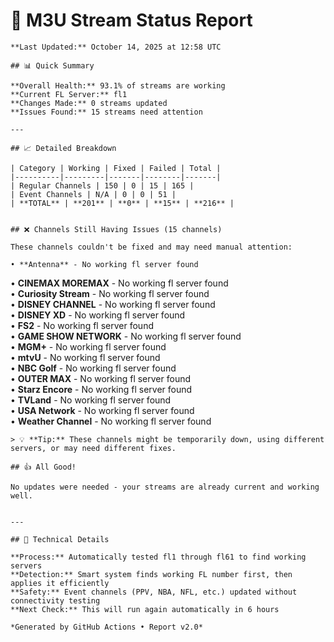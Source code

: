 # 🔧 M3U Stream Status Report
    
    **Last Updated:** October 14, 2025 at 12:58 UTC
    
    ## 📊 Quick Summary
    
    **Overall Health:** 93.1% of streams are working  
    **Current FL Server:** fl1  
    **Changes Made:** 0 streams updated  
    **Issues Found:** 15 streams need attention  
    
    ---
    
    ## 📈 Detailed Breakdown
    
    | Category | Working | Fixed | Failed | Total |
    |----------|---------|-------|--------|-------|
    | Regular Channels | 150 | 0 | 15 | 165 |
    | Event Channels | N/A | 0 | 0 | 51 |
    | **TOTAL** | **201** | **0** | **15** | **216** |
    
    
    ## ❌ Channels Still Having Issues (15 channels)
    
    These channels couldn't be fixed and may need manual attention:
    
    • **Antenna** - No working fl server found  
• **CINEMAX MOREMAX** - No working fl server found  
• **Curiosity Stream** - No working fl server found  
• **DISNEY CHANNEL** - No working fl server found  
• **DISNEY XD** - No working fl server found  
• **FS2** - No working fl server found  
• **GAME SHOW NETWORK** - No working fl server found  
• **MGM+** - No working fl server found  
• **mtvU** - No working fl server found  
• **NBC Golf** - No working fl server found  
• **OUTER MAX** - No working fl server found  
• **Starz Encore** - No working fl server found  
• **TVLand** - No working fl server found  
• **USA Network** - No working fl server found  
• **Weather Channel** - No working fl server found  

    > 💡 **Tip:** These channels might be temporarily down, using different servers, or may need different fixes.
    
    ## 👍 All Good!
    
    No updates were needed - your streams are already current and working well.
    
    
    ---
    
    ## 🔧 Technical Details
    
    **Process:** Automatically tested fl1 through fl61 to find working servers  
    **Detection:** Smart system finds working FL number first, then applies it efficiently  
    **Safety:** Event channels (PPV, NBA, NFL, etc.) updated without connectivity testing  
    **Next Check:** This will run again automatically in 6 hours  
    
    *Generated by GitHub Actions • Report v2.0*
    